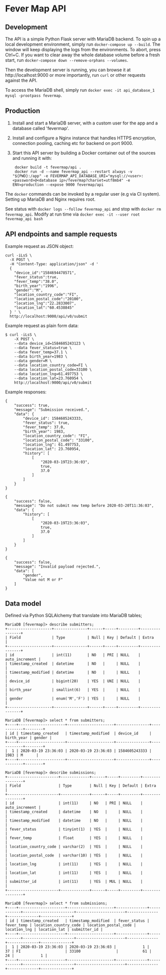 # Fever Map API

## Development

The API is a simple Python Flask server with MariaDB backend. To spin up a local
development environment, simply run `docker-compose up --build`. The window will
keep displaying the logs from the environments. To abort, press Ctrl+C. If you
want to clear away the whole database volume before a fresh start, run
`docker-compose down --remove-orphans --volumes`.

Then the development server is running, you can browse it at
http://localhost:9000 or more importantly, run `curl` or other requests against
the API.

To access the MariaDB shell, simply run
`docker exec -it api_database_1 mysql -prootpass fevermap`.

## Production

1. Install and start a MariaDB server, with a custom user for the app and a
   database called 'fevermap'.

2. Install and configure a Nginx instance that handles HTTPS encryption,
   connection pooling, caching etc for backend on port 9000.

3. Start this API server by building a Docker container out of the sources and running it with:

        docker build -t fevermap/api .
        docker run -d --name fevermap_api --restart always -v "${PWD}:/app" -e FEVERMAP_API_DATABASE_URI="mysql://<user>:<password>@<database ip>/fevermap?charset=utf8mb4" -e ENV=production --expose 9000 fevermap/api

The `docker` commands can be invoked by a regular user (e.g via CI system). Setting up MariaDB and Nginx requires root.

See status with `docker logs --follow fevermap_api` and stop with `docker rm fevermap_api`. Modify at run time via `docker exec -it --user root fevermap_api bash`

## API endpoints and sample requests

Example request as JSON object:
```
curl -iLsS \
  -X POST \
  -H "Content-Type: application/json" -d '
  {
    "device_id":"1584694478571",
    "fever_status":true,
    "fever_temp":"38.0",
    "birth_year":"1996",
    "gender":"M",
    "location_country_code":"FI",
    "location_postal_code":"20100",
    "location_lng":"22.2833007",
    "location_lat":"60.4538845"
  } ' \
  http://localhost:9000/api/v0/submit
```


Example request as plain form data:
```
$ curl -iLsS \
    -X POST \
    --data device_id=1584605243123 \
    --data fever_status=true \
    --data fever_temp=37.1 \
    --data birth_year=1983 \
    --data gender=M \
    --data location_country_code=FI \
    --data location_postal_code=33100 \
    --data location_lng=61.497753 \
    --data location_lat=23.760954 \
    http://localhost:9000/api/v0/submit
```

Example responses:
```
{
    "success": true,
    "message": "Submission received.",
    "data": {
        "device_id": 1584605243333,
        "fever_status": true,
        "fever_temp": 37.0,
        "birth_year": 1983,
        "location_country_code": "FI",
        "location_postal_code": "33100",
        "location_lng": 61.497753,
        "location_lat": 23.760954,
        "history": [
            [
                "2020-03-19T23:36:03",
                true,
                37.0
            ]
        ]
    }
}
```

```
{
    "success": false,
    "message": "Do not submit new temp before 2020-03-20T11:36:03",
    "data": {
        "history": [
            [
                "2020-03-19T23:36:03",
                true,
                37.0
            ]
        ]
    }
}
```

```
{
    "success": false,
    "message": "Invalid payload rejected.",
    "data": [
        "gender",
        "Value not M or F"
    ]
}
```

## Data model

Defined via Python SQLAlchemy that translate into MariaDB tables;
```
MariaDB [fevermap]> describe submitters;
+--------------------+---------------+------+-----+---------+----------------+
| Field              | Type          | Null | Key | Default | Extra          |
+--------------------+---------------+------+-----+---------+----------------+
| id                 | int(11)       | NO   | PRI | NULL    | auto_increment |
| timestamp_created  | datetime      | NO   |     | NULL    |                |
| timestamp_modified | datetime      | NO   |     | NULL    |                |
| device_id          | bigint(20)    | YES  | UNI | NULL    |                |
| birth_year         | smallint(6)   | YES  |     | NULL    |                |
| gender             | enum('M','F') | YES  |     | NULL    |                |
+--------------------+---------------+------+-----+---------+----------------+

MariaDB [fevermap]> select * from submitters;
+----+---------------------+---------------------+---------------+------------+--------+
| id | timestamp_created   | timestamp_modified  | device_id     | birth_year | gender |
+----+---------------------+---------------------+---------------+------------+--------+
|  1 | 2020-03-19 23:36:03 | 2020-03-19 23:36:03 | 1584605243333 |       1983 | M      |
+----+---------------------+---------------------+---------------+------------+--------+

MariaDB [fevermap]> describe submissions;
+-----------------------+-------------+------+-----+---------+----------------+
| Field                 | Type        | Null | Key | Default | Extra          |
+-----------------------+-------------+------+-----+---------+----------------+
| id                    | int(11)     | NO   | PRI | NULL    | auto_increment |
| timestamp_created     | datetime    | NO   |     | NULL    |                |
| timestamp_modified    | datetime    | NO   |     | NULL    |                |
| fever_status          | tinyint(1)  | YES  |     | NULL    |                |
| fever_temp            | float       | YES  |     | NULL    |                |
| location_country_code | varchar(2)  | YES  |     | NULL    |                |
| location_postal_code  | varchar(10) | YES  |     | NULL    |                |
| location_lng          | int(11)     | YES  |     | NULL    |                |
| location_lat          | int(11)     | YES  |     | NULL    |                |
| submitter_id          | int(11)     | YES  | MUL | NULL    |                |
+-----------------------+-------------+------+-----+---------+----------------+

MariaDB [fevermap]> select * from submissions;
+----+---------------------+---------------------+--------------+------------+-----------------------+----------------------+--------------+--------------+--------------+
| id | timestamp_created   | timestamp_modified  | fever_status | fever_temp | location_country_code | location_postal_code | location_lng | location_lat | submitter_id |
+----+---------------------+---------------------+--------------+------------+-----------------------+----------------------+--------------+--------------+--------------+
|  1 | 2020-03-19 23:36:03 | 2020-03-19 23:36:03 |            1 |         37 | FI                    | 33100                |           61 |           24 |            1 |
+----+---------------------+---------------------+--------------+------------+-----------------------+----------------------+--------------+--------------+--------------+
```
